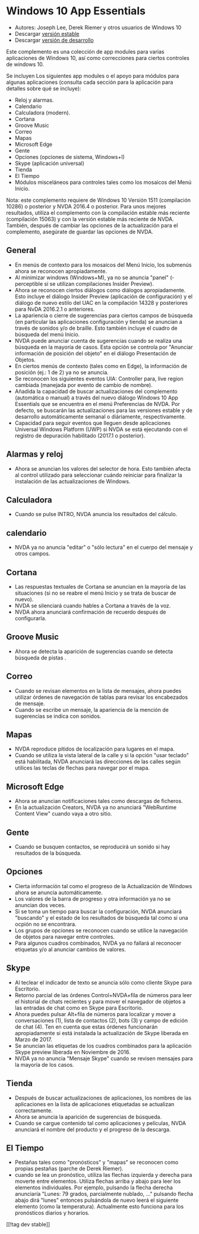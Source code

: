 # Windows 10 App Essentials #

* Autores: Joseph Lee, Derek Riemer y otros usuarios de Windows 10
* Descargar [versión estable][1]
* Descargar [versión de desarrollo][2]

Este complemento es una colección de app modules para varias aplicaciones de
Windows 10, así como correcciones para ciertos controles de windows 10.

Se incluyen Los siguientes app modules o el apoyo para módulos para algunas
aplicaciones (consulta cada sección para la aplicación para detalles sobre
qué se incluye):

* Reloj y alarmas.
* Calendario
* Calculadora (modern).
* Cortana
* Groove Music
* Correo
* Mapas
* Microsoft Edge
* Gente
* Opciones (opciones de sistema, Windows+I)
* Skype (aplicación universal)
* Tienda
* El Tiempo
* Módulos misceláneos para controles tales como los mosaicos del Menú
  Inicio.

Nota: este complemento requiere de Windows 10 Versión 1511 (compilación
10286) o posterior y NVDA 2016.4 o posterior. Para unos mejores resultados,
utiliza el complemento con la compilación estable más reciente (compilación
15063) y con la versión estable más reciente de NVDA. También, después de
cambiar las opciones de la actualización para el complemento, asegúrate de
guardar las opciones de NVDA.

## General

* En menús de contexto para los mosaicos del Menú Inicio, los submenús ahora
  se reconocen apropiadamente.
* Al minimizar windows (Windows+M), ya no se anuncia "panel" ­(­perceptible
  si se utilizan compilaciones Insider Preview).
* Ahora se reconocen ciertos diálogos como diálogos apropiadamente. Esto
  incluye el diálogo Insider Preview (aplicación de configuración) y el
  diálogo de nuevo estilo del UAC en la compilación 14328 y posteriores para
  NvDA 2016.2.1 o anteriores.
* La apariencia o cierre de sugerencias para ciertos campos de búsqueda (en
  particular las aplicaciones configuración y tienda) se anuncian a través
  de sonidos y/o de braille. Esto también incluye el cuadro de búsqueda del
  menú Inicio.
* NVDA puede anunciar cuenta de sugerencias cuando se realiza una búsqueda
  en la mayoría de casos. Esta opción se controla por "Anunciar información
  de posición del objeto" en el diálogo Presentación de Objetos.
* En ciertos menús de contexto (tales como en Edge), la información de
  posición (ej.: 1 de 2) ya no se anuncia.
* Se reconocen los siguientes eventos UIA: Controller para, live region
  cambiada (manejada por  evento de cambio de nombre).
* Añadida la capacidad de buscar actualizaciones del complemento (automática
  o manual) a través del nuevo diálogo Windows 10 App Essentials que se
  encuentra en el menú Preferencias de NVDA. Por defecto, se buscarán las
  actualizaciones para las versiones estable y de desarrollo automáticamente
  semanal o diáriamente, respectivamente.
* Capacidad para seguir eventos que lleguen desde aplicaciones Universal
  Windows Platform (UWP) si NVDA se está ejecutando con el registro de
  depuración habilitado (2017.1 o posterior).

## Alarmas y reloj

* Ahora se anuncian los valores del selector de hora. Esto también afecta al
  control utilizado para seleccionar cuándo reiniciar para finalizar la
  instalación de las actualizaciones de Windows.

## Calculadora

* Cuando se pulse INTRO, NVDA anuncia los resultados del cálculo.

## calendario

* NVDA ya no anuncia "editar" o "sólo lectura" en el cuerpo del mensaje y
  otros campos.

## Cortana

* Las respuestas textuales de Cortana se anuncian en la mayoría de las
  situaciones (si no se reabre el menú Inicio y  se trata de buscar de
  nuevo).
* NVDA se silenciará cuando hables a Cortana a través de la voz.
* NVDA ahora anunciará confirmación de recuerdo después de configurarla.

## Groove Music

* Ahora se detecta la aparición de sugerencias cuando se detecta búsqueda de
  pistas .

## Correo

* Cuando se revisan elementos en la lista de mensajes, ahora puedes utilizar
  órdenes de navegación de tablas para revisar los encabezados de mensaje.
* Cuando se escribe un mensaje, la apariencia de la mención de sugerencias
  se indica con sonidos.

## Mapas

* NVDA reproduce pitidos de localización para lugares en el mapa.
* Cuando se utiliza la vista lateral de la calle y si la opción "usar
  teclado" está habilitada, NVDA anunciará las direcciones de las calles
  según utilices las teclas de flechas para navegar por el mapa.

## Microsoft Edge

* Ahora se anuncian notificaciones tales como descargas de ficheros.
* En la actualización Creators, NVDA ya no anunciará "WebRuntime Content
  View" cuando vaya a otro sitio.

## Gente

* Cuando se busquen contactos, se reproducirá un sonido si hay resultados de
  la búsqueda.

## Opciones

* Cierta información tal como el progreso de la Actualización de Windows
  ahora se anuncia automáticamente.
* Los valores de la barra de progreso y otra información ya no se anuncian
  dos veces.
* Si se toma un tiempo para buscar la configuración, NVDA anunciará
  "buscando" y el estado de los resultados de búsqueda tal como si una
  ocpión no se encontrara.
* Los grupos de opciones se reconocen cuando se utilice la navegación de
  objetos para navegar entre controles.
* Para algunos cuadros combinados, NVDA ya no fallará al reconocer etiquetas
  y/o al anunciar cambios de valores.

## Skype

* Al teclear el indicador de texto se anuncia sólo como cliente Skype para
  Escritorio.
* Retorno parcial de las órdenes Control+NVDA+fila de números para leer el
  historial de chats recientes y para mover el navegador de objetos a las
  entradas de chat como en Skype para Escritorio.
* Ahora puedes pulsar Alt+fila de números para localizar y mover a
  conversaciones (1), lista de contactos (2), bots (3) y campo de edición de
  chat (4). Ten en cuenta que estas órdenes funcionarán apropiadamente si
  está instalada la actualización de Skype liberada en Marzo de 2017.
* Se anuncian las etiquetas de los cuadros combinados para la aplicación
  Skype preview liberada en Noviembre de 2016.
* NVDA ya no anuncia "Mensaje Skype" cuando se revisen mensajes para la
  mayoría de los casos.

## Tienda

* Después de buscar actualizaciones de aplicaciones, los nombres de las
  aplicaciones en la lista de aplicaciones etiquetadas se actualizan
  correctamente.
* Ahora se anuncia la aparición de sugerencias de búsqueda.
* Cuando se cargue contenido tal como aplicaciones y películas, NVDA
  anunciará el nombre del producto y el progreso de la descarga.

## El Tiempo

* Pestañas tales como "pronósticos" y "mapas" se reconocen como propias
  pestañas (parche de Derek Riemer).
* cuando se lea un pronóstico, utiliza las flechas izquierda y derecha para
  moverte entre elementos. Utiliza flechas arriba y abajo para leer los
  elementos individuales. Por ejemplo, pulsando la flecha derecha anunciaría
  "Lunes: 79 grados, parcialmente nublado, ..." pulsando flecha abajo dirá
  "lunes" entonces pulsándola de nuevo leerá el siguiente elemento (como la
  temperatura). Actualmente esto funciona para los pronósticos diarios y
  horarios.

[[!tag dev stable]]

[1]: https://addons.nvda-project.org/files/get.php?file=w10

[2]: https://addons.nvda-project.org/files/get.php?file=w10-dev

